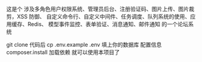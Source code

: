 这是个 涉及多角色用户权限系统、管理员后台、注册验证码、图片上传、图片裁剪，XSS 防御、
自定义命令行、自定义中间件、任务调度、队列系统的使用、应用缓存、Redis、
模型事件监控、表单验证、消息通知、邮件通知 的一个论坛系统

git clone 代码后
cp .env.example .env 填上你的数据库 配置信息 
composer.install 加载依赖
就可以使用本项目了
